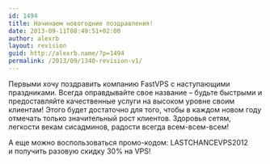 ```yaml
---
id: 1494
title: Начинаем новогодние поздравления!
date: 2013-09-11T08:49:51+02:00
author: alexrb
layout: revision
guid: http://alexrb.name/?p=1494
permalink: /2013/09/1340-revision-v1/
---
```

Первыми хочу поздравить компанию FastVPS с наступающими праздниками. Всегда оправдывайте свое название &#8211; будьте быстрыми и предоставляйте качественные услуги на высоком уровне своим клиентам! Этого будет достаточно для того, чтобы в каждом новом году отмечать только значительный рост клиентов. Здоровья сетям, легкости векам сисадминов, радости всегда всем-всем-всем!

А еще можно воспользоваться промо-кодом: LASTCHANCEVPS2012  
и получить разовую скидку 30% на VPS!